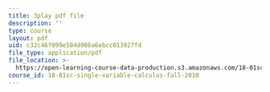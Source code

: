 ```yaml
---
title: 3play pdf file
description: ''
type: course
layout: pdf
uid: c32c46f099e504d986a6ebcc013927fd
file_type: application/pdf
file_location: >-
  https://open-learning-course-data-production.s3.amazonaws.com/18-01sc-single-variable-calculus-fall-2010/c32c46f099e504d986a6ebcc013927fd_hjZhPczMkL4.pdf
course_id: 18-01sc-single-variable-calculus-fall-2010
---
```

